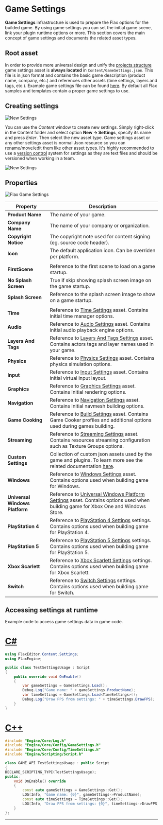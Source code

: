 # Game Settings

**Game Settings** infrastructure is used to prepare the Flax options for the builded game.
By using game settings you can set the initial game scene, link your plugin runtime options or more.
This section covers the main concept of game settings and documents the related asset types.

## Root asset

In order to provide more universal design and unify the [projects structure](../../get-started/project-structure.md) game settings asset is **always located** in `Content/GameSettings.json`. This file is in json format and contains the basic game description (product name, company, etc.) and references other assets (time settings, layers and tags, etc.).
Example game settings file can be found [here](https://github.com/FlaxEngine/FlaxSamples/blob/master/BasicTemplate/Content/GameSettings.json). By default all Flax samples and templates contain a proper game settings to use.

## Creating settings

![New Settings](../../physics/media/new-settings.jpg)

You can use the *Content* window to create new settings. Simply right-click in the Content folder and select option **New -> Settings**, specify its name and press *Enter*. Then select the new asset type. Game settings asset or any other settings asset is normal Json resource so you can rename/move/edit them like other asset types. It's highly recommended to use a [version control](../../get-started/version-control.md) system for settings as they are text files and should be versioned when working in a team.

![New Settings](../../physics/media/physics-settings-new.jpg)

## Properties

![Flax Game Settings](media/game-settings.png)

| Property | Description |
|--------|--------|
| **Product Name** | The name of your game. |
| **Company Name** | The name of your company or organization. |
| **Copyright Notice** | The copyright note used for content signing (eg. source code header). |
| **Icon** | The default application icon. Can be overriden per platform. |
|||
| **FirstScene** | Reference to the first scene to load on a game startup. |
| **No Splash Screen** | True if skip showing splash screen image on the game startup. |
| **Splash Screen** | Reference to the splash screen image to show on a game startup. |
|||
| **Time** | Reference to [Time Settings](time-settings.md) asset. Contains initial time manager options. |
| **Audio** | Reference to [Audio Settings](../../audio/audio-settings.md) asset. Contains initial audio playback engine options. |
| **Layers And Tags** | Reference to [Layers And Tags Settings](layers-and-tags-settings.md) asset. Contains actors tags and layer names used in your game. |
| **Physics** | Reference to [Physics Settings](../../physics/physics-settings.md) asset. Contains physics simulation options. |
| **Input** | Reference to [Input Settings](../../input/input-settings.md) asset. Contains initial virtual input layout. |
| **Graphics** | Reference to [Graphics Settings](graphics-settings.md) asset. Contains initial rendering options. |
| **Navigation** | Reference to [Navigation Settings](../../navigation/navigation-settings.md) asset. Contains initial navmesh building options. |
| **Game Cooking** | Reference to [Build Settings](build-settings.md) asset. Contains Game Cooker profiles and additional options used during games building. |
| **Streaming** | Reference to [Streaming Settings](streaming-settings.md) asset. Contains resources streaming configuration such as Texture Groups options. |
| **Custom Settings** | Collection of custom json assets used by the game and plugins. To learn more see the related documentation [here](custom-settings.md). |
| **Windows** | Reference to [Windows Settings](../../platforms/windows.md) asset. Contains options used when building game for Windows. |
| **Universal Windows Platform** | Reference to [Universal Windows Platform Settings](../../platforms/uwp.md) asset. Contains options used when building game for Xbox One and Windows Store. |
| **PlayStation 4** | Reference to [PlayStation 4 Settings](../../platforms/ps4.md) settings. Contains options used when building game for PlayStation 4. |
| **PlayStation 5** | Reference to [PlayStation 5 Settings](../../platforms/ps5.md) settings. Contains options used when building game for PlayStation 5. |
| **Xbox Scarlett** | Reference to [Xbox Scarlett Settings](../../platforms/xbox-scarlett.md) settings. Contains options used when building game for Xbox Scarlett. |
| **Switch** | Reference to [Switch Settings](../../platforms/switch.md) settings. Contains options used when building game for Switch. |

## Accessing settings at runtime

Example code to access game settings data in game code.

# [C#](#tab/code-csharp)
```cs
using FlaxEditor.Content.Settings;
using FlaxEngine;

public class TestSettingsUsage : Script
{
    public override void OnEnable()
    {
        var gameSettings = GameSettings.Load();
        Debug.Log("Game name: " + gameSettings.ProductName);
        var timeSettings = GameSettings.Load<TimeSettings>();
        Debug.Log("Draw FPS from settings: " + timeSettings.DrawFPS);
    }
}
```
# [C++](#tab/code-cpp)
```cpp
#include "Engine/Core/Log.h"
#include "Engine/Core/Config/GameSettings.h"
#include "Engine/Core/Config/TimeSettings.h"
#include "Engine/Scripting/Script.h"

class GAME_API TestSettingsUsage : public Script
{
DECLARE_SCRIPTING_TYPE(TestSettingsUsage);
public:
    void OnEnable() override
    {
        const auto gameSettings = GameSettings::Get();
        LOG(Info, "Game name: {0}", gameSettings->ProductName);
        const auto timeSettings = TimeSettings::Get();
        LOG(Info, "Draw FPS from settings: {0}", timeSettings->DrawFPS);
    }
};
```
***
